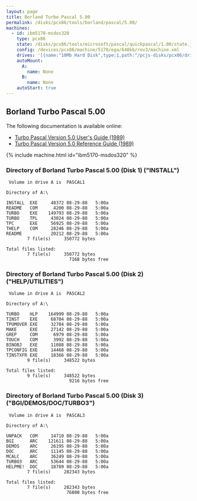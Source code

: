 ```yaml
---
layout: page
title: Borland Turbo Pascal 5.00
permalink: /disks/pcx86/tools/borland/pascal/5.00/
machines:
  - id: ibm5170-msdos320
    type: pcx86
    state: /disks/pcx86/tools/microsoft/pascal/quickpascal/1.00/state.json
    config: /devices/pcx86/machine/5170/ega/640kb/rev3/machine.xml
    drives: '[{name:"10Mb Hard Disk",type:1,path:"/pcjs-disks/pcx86/drives/10mb/MSDOS320-C400.json"}]'
    autoMount:
      A:
        name: None
      B:
        name: None
    autoStart: true
---
```


Borland Turbo Pascal 5.00
-------------------------

The following documentation is available online:

- [Turbo Pascal Version 5.0 User's Guide (1989)](http://bitsavers.org/pdf/borland/turbo_pascal/Turbo_Pascal_Version_5.0_Users_Guide_1989.pdf)
- [Turbo Pascal Version 5.0 Reference Guide (1989)](http://bitsavers.org/pdf/borland/turbo_pascal/Turbo_Pascal_Version_5.0_Reference_Guide_1989.pdf)

{% include machine.html id="ibm5170-msdos320" %}

### Directory of Borland Turbo Pascal 5.00 (Disk 1) ("INSTALL")

     Volume in drive A is  PASCAL1   
    
    Directory of A:\
    
    INSTALL  EXE     48372 08-29-88   5:00a
    README   COM      4200 08-29-88   5:00a
    TURBO    EXE    149793 08-29-88   5:00a
    TURBO    TPL     43024 08-29-88   5:00a
    TPC      EXE     56925 08-29-88   5:00a
    THELP    COM     28246 08-29-88   5:00a
    README           20212 08-29-88   5:00a
            7 file(s)     350772 bytes
    
    Total files listed:
            7 file(s)     350772 bytes
                            7168 bytes free

### Directory of Borland Turbo Pascal 5.00 (Disk 2) ("HELP/UTILITIES")

     Volume in drive A is  PASCAL2   
    
    Directory of A:\
    
    TURBO    HLP    164999 08-29-88   5:00a
    TINST    EXE     68704 08-29-88   5:00a
    TPUMOVER EXE     32784 08-29-88   5:00a
    MAKE     EXE     27142 08-29-88   5:00a
    GREP     COM      6979 08-29-88   5:00a
    TOUCH    COM      3992 08-29-88   5:00a
    BINOBJ   EXE     11088 08-29-88   5:00a
    TPCONFIG EXE     14468 08-29-88   5:00a
    TINSTXFR EXE     18366 08-29-88   5:00a
            9 file(s)     348522 bytes
    
    Total files listed:
            9 file(s)     348522 bytes
                            9216 bytes free

### Directory of Borland Turbo Pascal 5.00 (Disk 3) ("BGI/DEMOS/DOC/TURBO3")

     Volume in drive A is  PASCAL3   
    
    Directory of A:\
    
    UNPACK   COM     14710 08-29-88   5:00a
    BGI      ARC    121611 08-29-88   5:00a
    DEMOS    ARC     26195 08-29-88   5:00a
    DOC      ARC     11145 08-29-88   5:00a
    MCALC    ARC     36249 08-29-88   5:00a
    TURBO3   ARC     53644 08-29-88   5:00a
    HELPME!  DOC     18789 08-29-88   5:00a
            7 file(s)     282343 bytes
    
    Total files listed:
            7 file(s)     282343 bytes
                           76800 bytes free
